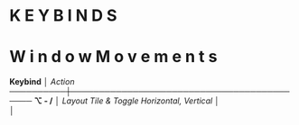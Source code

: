 # K E Y B I N D S

# W i n d o w  M o v e m e n t s

 **Keybind**   │ *Action*     
──────────┼───────────────────────────────────────────
 **⌥ - /**     │ *Layout Tile & Toggle Horizontal, Vertical*
   │         
      │        
